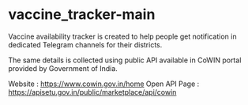 # vaccine_tracker-main

Vaccine availability tracker is created to help people get notification in dedicated Telegram channels for their districts.

The same details is collected using public API available in CoWIN portal provided by Government of India.

Website : https://www.cowin.gov.in/home
Open API Page : https://apisetu.gov.in/public/marketplace/api/cowin
